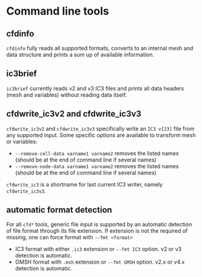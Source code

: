 # Command line tools

## cfdinfo

`cfdinfo` fully reads all supported formats, converts to an internal mesh and data structure and prints a sum up of available information.

## ic3brief

`ic3brief` currently reads v2 and v3 IC3 files and prints all data headers (mesh and variables) without reading data itself.

## cfdwrite_ic3v2 and cfdwrite_ic3v3

`cfdwrite_ic3v2` and `cfdwrite_ic3v3`  specifically write an `IC3 v[23]`
file from any supported input. Some specific options are available to
transform mesh or variables:

- `--remove-cell-data varname1 varname2` removes the listed names (should be at the end of command line if several names)
- `--remove-node-data varname1 varname2` removes the listed names (should be at the end of command line if several names)

`cfdwrite_ic3` is a shortname for last current IC3 writer, namely `cfdwrite_ic3v3`.

## automatic format detection

For all `cfd*` tools, generic file input is supported by an automatic detection of file format through its file extension. If extension is not the required of missing, one can force format with `--fmt <format>`

- IC3 format with either `.ic3` extension or `--fmt IC3` option. v2 or v3 detection is automatic.
- GMSH format with `.msh` extension or `--fmt GMSH` option. v2.x or v4.x detection is automatic.